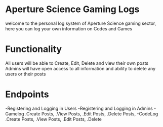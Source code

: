 # Aperture Science Gaming Logs
welcome to the personal log system of Aperture Science gaming sector, here you can log your own information on Codes and Games
# Functionality
All users will be able to Create, Edit, Delete and view their own posts 
Admins will have open access to all information and ability to delete any users or their posts 
# Endpoints
-Registering and Logging in Users
-Registering and Logging in Admins
-Gamelog
.Create Posts,
.View Posts,
.Edit Posts,
.Delete Posts,
-CodeLog
.Create Posts,
.View Posts,
.Edit Posts,
.Delete